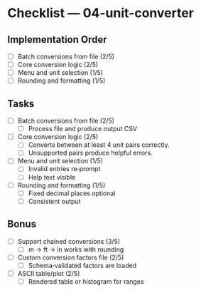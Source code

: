 # Checklist — 04-unit-converter

## Implementation Order
- [ ] Batch conversions from file (2/5)
- [ ] Core conversion logic (2/5)
- [ ] Menu and unit selection (1/5)
- [ ] Rounding and formatting (1/5)

## Tasks

- [ ] Batch conversions from file (2/5)
  - [ ] Process file and produce output CSV

- [ ] Core conversion logic (2/5)
  - [ ] Converts between at least 4 unit pairs correctly.
  - [ ] Unsupported pairs produce helpful errors.

- [ ] Menu and unit selection (1/5)
  - [ ] Invalid entries re‑prompt
  - [ ] Help text visible

- [ ] Rounding and formatting (1/5)
  - [ ] Fixed decimal places optional
  - [ ] Consistent output

## Bonus

- [ ] Support chained conversions (3/5)
  - [ ] m → ft → in works with rounding

- [ ] Custom conversion factors file (2/5)
  - [ ] Schema‑validated factors are loaded

- [ ] ASCII table/plot (2/5)
  - [ ] Rendered table or histogram for ranges
